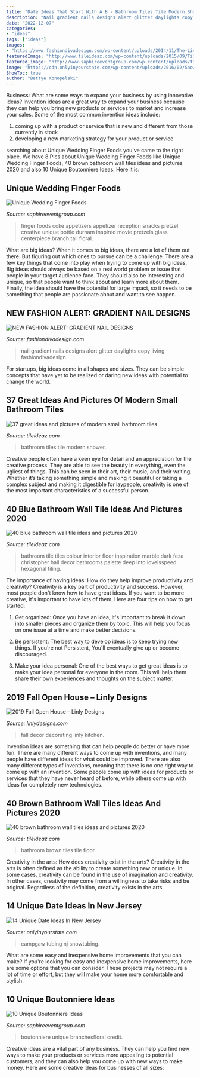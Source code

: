 ```yaml
---
title: "Date Ideas That Start With A B - Bathroom Tiles Tile Modern Shower"
description: "Nail gradient nails designs alert glitter daylights copy living fashiondivadesign"
date: "2022-12-07"
categories:
- "ideas"
tags: ["ideas"]
images:
- "https://www.fashiondivadesign.com/wp-content/uploads/2014/11/The-Living-Daylights-Gradient-Nails-3-copy.jpg"
featuredImage: "http://www.tileideaz.com/wp-content/uploads/2015/09/Tile-bathroom-shower-design-ideas-ceramic1.jpg"
featured_image: "http://www.saphireeventgroup.com/wp-content/uploads/files/2114/5694/2697/unique_boutonniere_4.jpg"
image: "https://cdn.onlyinyourstate.com/wp-content/uploads/2016/02/Snowtubing-700x463.jpg"
ShowToc: true
author: "Bettye Konopelski"
---
```



Business: What are some ways to expand your business by using innovative ideas?
Invention ideas are a great way to expand your business because they can help you bring new products or services to market and increase your sales. Some of the most common invention ideas include:
1. coming up with a product or service that is new and different from those currently in stock
2. developing a new marketing strategy for your product or service

	

		
searching about Unique Wedding Finger Foods you've came to the right place. We have 8 Pics about Unique Wedding Finger Foods like Unique Wedding Finger Foods, 40 brown bathroom wall tiles ideas and pictures 2020 and also 10 Unique Boutonniere Ideas. Here it is:
		
    
## Unique Wedding Finger Foods

<img loading=lazy src="https://www.saphireeventgroup.com/wp-content/uploads/files/4713/5768/4733/2205-j-IMG_9946.JPG" onerror="this.onerror=null;this.src='https://tse2.mm.bing.net/th?id=OIP.jx2kKxiEI7nXfMGw8vZ7oAHaLG&amp;pid=15.1';" alt="Unique Wedding Finger Foods">

_Source: saphireeventgroup.com_

>finger foods coke appetizers appetizer reception snacks pretzel creative unique bottle durham inspired movie pretzels glass centerpiece branch tall floral. 

	

What are big ideas?
When it comes to big ideas, there are a lot of them out there. But figuring out which ones to pursue can be a challenge. There are a few key things that come into play when trying to come up with big ideas. 
Big ideas should always be based on a real world problem or issue that people in your target audience face. They should also be interesting and unique, so that people want to think about and learn more about them. Finally, the idea should have the potential for large impact, so it needs to be something that people are passionate about and want to see happen.

    
## NEW FASHION ALERT: GRADIENT NAIL DESIGNS

<img loading=lazy src="https://www.fashiondivadesign.com/wp-content/uploads/2014/11/The-Living-Daylights-Gradient-Nails-3-copy.jpg" onerror="this.onerror=null;this.src='https://tse1.mm.bing.net/th?id=OIP.QXMZ-L2JqADGMpZyUlz2ygHaLE&amp;pid=15.1';" alt="NEW FASHION ALERT: GRADIENT NAIL DESIGNS">

_Source: fashiondivadesign.com_

>nail gradient nails designs alert glitter daylights copy living fashiondivadesign. 

	

For startups, big ideas come in all shapes and sizes. They can be simple concepts that have yet to be realized or daring new ideas with potential to change the world.

    
## 37 Great Ideas And Pictures Of Modern Small Bathroom Tiles

<img loading=lazy src="http://www.tileideaz.com/wp-content/uploads/2015/09/Tile-bathroom-shower-design-ideas-ceramic1.jpg" onerror="this.onerror=null;this.src='https://tse2.mm.bing.net/th?id=OIP.fJLL_SVfGrNAYiUyhb9f5wHaLG&amp;pid=15.1';" alt="37 great ideas and pictures of modern small bathroom tiles">

_Source: tileideaz.com_

>bathroom tiles tile modern shower. 

	

Creative people often have a keen eye for detail and an appreciation for the creative process. They are able to see the beauty in everything, even the ugliest of things. This can be seen in their art, their music, and their writing. Whether it’s taking something simple and making it beautiful or taking a complex subject and making it digestible for laypeople, creativity is one of the most important characteristics of a successful person.

    
## 40 Blue Bathroom Wall Tile Ideas And Pictures 2020

<img loading=lazy src="https://www.tileideaz.com/wp-content/uploads/2015/03/blue_bathroom_wall_tile_37.jpg" onerror="this.onerror=null;this.src='https://tse2.mm.bing.net/th?id=OIP.SnZXairvSJ0C6px4PYxlVQHaJ6&amp;pid=15.1';" alt="40 blue bathroom wall tile ideas and pictures 2020">

_Source: tileideaz.com_

>bathroom tile tiles colour interior floor inspiration marble dark feza christopher hall decor bathrooms palette deep into loveisspeed hexagonal tiling. 

	

The importance of having ideas: How do they help improve productivity and creativity?
Creativity is a key part of productivity and success. However, most people don't know how to have great ideas. If you want to be more creative, it's important to have lots of them. Here are four tips on how to get started:
1. Get organized: Once you have an idea, it's important to break it down into smaller pieces and organize them by topic. This will help you focus on one issue at a time and make better decisions.

2. Be persistent: The best way to develop ideas is to keep trying new things. If you're not Persistent, You'll eventually give up or become discouraged.

3. Make your idea personal: One of the best ways to get great ideas is to make your idea personal for everyone in the room. This will help them share their own experiences and thoughts on the subject matter.

    
## 2019 Fall Open House – Linly Designs

<img loading=lazy src="https://www.linlydesigns.com/wp-content/uploads/2019/08/Luxury-Fall-Decorating-Ideas-For-Your-Kitchen-2.jpg" onerror="this.onerror=null;this.src='https://tse2.mm.bing.net/th?id=OIP.yO5NjGtQZ4QwWJfToxWbeAHaLH&amp;pid=15.1';" alt="2019 Fall Open House – Linly Designs">

_Source: linlydesigns.com_

>fall decor decorating linly kitchen. 

	

Invention ideas are something that can help people do better or have more fun. There are many different ways to come up with inventions, and many people have different ideas for what could be improved. There are also many different types of inventions, meaning that there is no one right way to come up with an invention. Some people come up with ideas for products or services that they have never heard of before, while others come up with ideas for completely new technologies.

    
## 40 Brown Bathroom Wall Tiles Ideas And Pictures 2020

<img loading=lazy src="https://www.tileideaz.com/wp-content/uploads/2015/03/brown_bathroom_wall_tiles_20.jpg" onerror="this.onerror=null;this.src='https://tse3.mm.bing.net/th?id=OIP.IH6L5ZBYomdpPfPAo2C8xQHaLH&amp;pid=15.1';" alt="40 brown bathroom wall tiles ideas and pictures 2020">

_Source: tileideaz.com_

>bathroom brown tiles tile floor. 

	

Creativity in the arts: How does creativity exist in the arts?
Creativity in the arts is often defined as the ability to create something new or unique. In some cases, creativity can be found in the use of imagination and creativity. In other cases, creativity may come from a willingness to take risks and be original. Regardless of the definition, creativity exists in the arts.

    
## 14 Unique Date Ideas In New Jersey

<img loading=lazy src="https://cdn.onlyinyourstate.com/wp-content/uploads/2016/02/Snowtubing-700x463.jpg" onerror="this.onerror=null;this.src='https://tse3.mm.bing.net/th?id=OIP.ZBpQs5T3sfnwsy2g5iDU7AHaE5&amp;pid=15.1';" alt="14 Unique Date Ideas In New Jersey">

_Source: onlyinyourstate.com_

>campgaw tubing nj snowtubing. 

	

What are some easy and inexpensive home improvements that you can make?
If you're looking for easy and inexpensive home improvements, here are some options that you can consider. These projects may not require a lot of time or effort, but they will make your home more comfortable and stylish.

    
## 10 Unique Boutonniere Ideas

<img loading=lazy src="http://www.saphireeventgroup.com/wp-content/uploads/files/2114/5694/2697/unique_boutonniere_4.jpg" onerror="this.onerror=null;this.src='https://tse1.mm.bing.net/th?id=OIP.5TqLrgNHkZo4s1fshs03xAAAAA&amp;pid=15.1';" alt="10 Unique Boutonniere Ideas">

_Source: saphireeventgroup.com_

>boutonniere unique branchesfloral credit. 

	

Creative ideas are a vital part of any business. They can help you find new ways to make your products or services more appealing to potential customers, and they can also help you come up with new ways to make money. Here are some creative ideas for businesses of all sizes: 

